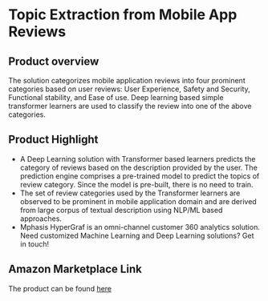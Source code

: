 # Topic Extraction from Mobile App Reviews

## Product overview

The solution categorizes mobile application reviews into four prominent categories based on user reviews: User Experience, Safety and Security, Functional stability, and Ease of use. Deep learning based simple transformer learners are used to classify the review into one of the above categories.                                           

## Product Highlight 

* A Deep Learning solution with Transformer based learners predicts the category of reviews based on the description provided by the user. The prediction engine comprises a pre-trained model to predict the topics of review category. Since the model is pre-built, there is no need to train.
* The set of review categories used by the Transformer learners are observed to be prominent in mobile application domain and are derived from large corpus of textual description using NLP/ML based approaches. 
* Mphasis HyperGraf is an omni-channel customer 360 analytics solution. Need customized Machine Learning and Deep Learning solutions? Get in touch!

## Amazon Marketplace Link
The product can be found [here](https://aws.amazon.com/marketplace/pp/prodview-uune45vukqlk2?qid=1618914681902&sr=0-6&ref_=srh_res_product_title)

